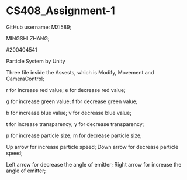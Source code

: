 # CS408_Assignment-1
GitHub username: MZI589;

MINGSHI ZHANG;

#200404541

Particle System by Unity

Three file inside the Assests, which is Modify, Movement and CameraControl;

r for increase red value;
e for decrease red value;

g for increase green value;
f for decrease green value;

b for increase blue value;
v for decrease blue value;

t for increase transparency;
y for decrease transparency;

p for increase particle size;
m for decrease particle size;

Up arrow for increase particle speed;
Down arrow for decrease particle speed;

Left arrow for decrease the angle of emitter;
Right arrow for increase the angle of emitter;
